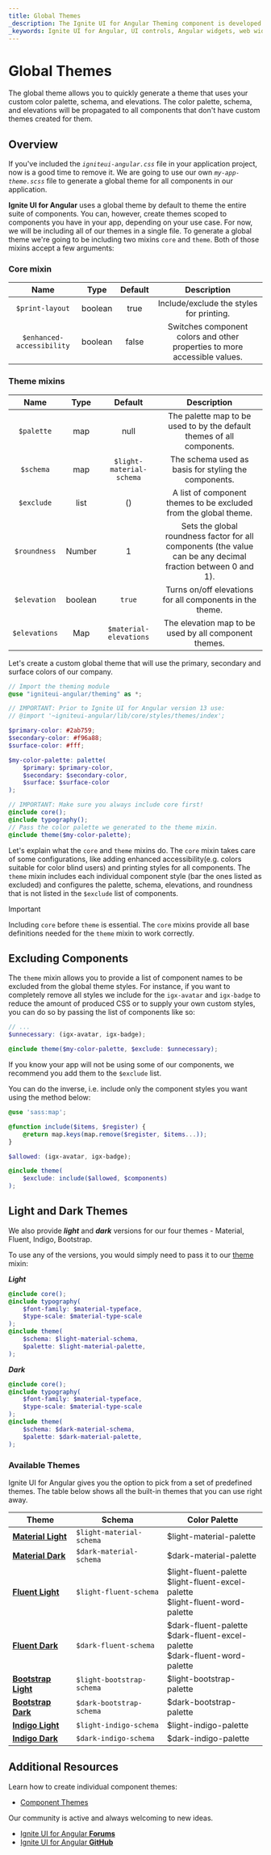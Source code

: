 ```yaml
---
title: Global Themes
_description: The Ignite UI for Angular Theming component is developed in SASS with a low-difficulty API that offers restyling of one component, multiple components, or the entire suite.
_keywords: Ignite UI for Angular, UI controls, Angular widgets, web widgets, UI widgets, Angular, Native Angular Components Suite, Native Angular Controls, Native Angular Components Library, Native Angular Components, Angular Theming Component, Angular Theming
---
```


# Global Themes
<div class="highlight">The global theme allows you to quickly generate a theme that uses your custom color palette, schema, and elevations. The color palette, schema, and elevations will be propagated to all components that don't have custom themes created for them.</div>
<div class="divider"></div>

## Overview
If you've included the _`igniteui-angular.css`_ file in your application project, now is a good time to remove it. We are going to use our own _`my-app-theme.scss`_ file to generate a global theme for all components in our application.

**Ignite UI for Angular** uses a global theme by default to theme the entire suite of components. You can, however, create themes scoped to components you have in your app, depending on your use case. For now, we will be including all of our themes in a single file.
To generate a global theme we're going to be including two mixins `core` and `theme`. Both of those mixins accept a few arguments: 

### Core mixin  
<div class="divider--half"></div>

|           Name            |  Type   | Default |                                Description                                |
| :-----------------------: | :-----: | :-----: | :-----------------------------------------------------------------------: |
|      `$print-layout`      | boolean |  true   |                 Include/exclude the styles for printing.                  |
| `$enhanced-accessibility` | boolean |  false  | Switches component colors and other properties to more accessible values. |


### Theme mixins
<div class="divider--half"></div>

|     Name      |  Type   |         Default          |                                                 Description                                                  |
| :-----------: | :-----: | :----------------------: | :----------------------------------------------------------------------------------------------------------: |
|  `$palette`   |   map   |           null           |                    The palette map to be used to by the default themes of all components.                    |
|   `$schema`   |   map   | `$light-material-schema` |                             The schema used as basis for styling the components.                             |
|  `$exclude`   |  list   |            ()            |                       A list of component themes to be excluded from the global theme.                       |
| `$roundness`  | Number  |            1             | Sets the global roundness factor for all components (the value can be any decimal fraction between 0 and 1). |
| `$elevation`  | boolean |          `true`          |                           Turns on/off elevations for all components in the theme.                           |
| `$elevations` |   Map   |  `$material-elevations`  |                            The elevation map to be used by all component themes.                             |

Let's create a custom global theme that will use the primary, secondary and surface colors of our company.

```scss
// Import the theming module
@use "igniteui-angular/theming" as *;

// IMPORTANT: Prior to Ignite UI for Angular version 13 use:
// @import '~igniteui-angular/lib/core/styles/themes/index';

$primary-color: #2ab759;
$secondary-color: #f96a88;
$surface-color: #fff;

$my-color-palette: palette(
    $primary: $primary-color,
    $secondary: $secondary-color,
    $surface: $surface-color
);

// IMPORTANT: Make sure you always include core first!
@include core();
@include typography();
// Pass the color palette we generated to the theme mixin.
@include theme($my-color-palette);
```

Let's explain what the `core` and `theme` mixins do. The `core` mixin takes care of some configurations, like adding enhanced accessibility(e.g. colors suitable for color blind users) and printing styles for all components. The `theme` mixin includes each individual component style (bar the ones listed as excluded) and configures the palette, schema, elevations, and roundness that is not listed in the `$exclude` list of components. 

> [!IMPORTANT]
> Including `core` before `theme` is essential. The `core` mixins provide all base definitions needed for the `theme` mixin to work correctly.

## Excluding Components
<div class="divider--half"></div>

The `theme` mixin allows you to provide a list of component names to be excluded from the global theme styles. For instance, if you want to completely remove all styles we include for the `igx-avatar` and `igx-badge` to reduce the amount of produced CSS or to supply your own custom styles, you can do so by passing the list of components like so:

```scss
// ...
$unnecessary: (igx-avatar, igx-badge);

@include theme($my-color-palette, $exclude: $unnecessary);
```

If you know your app will not be using some of our components, we recommend you add them to the `$exclude` list.

You can do the inverse, i.e. include only the component styles you want using the method below:

```scss
@use 'sass:map';

@function include($items, $register) {
    @return map.keys(map.remove($register, $items...));
}

$allowed: (igx-avatar, igx-badge);

@include theme(
    $exclude: include($allowed, $components)
);
```

## Light and Dark Themes

We also provide *__light__* and *__dark__*  versions for our four themes - Material, Fluent, Indigo, Bootstrap. 

To use any of the versions, you would simply need to pass it to our [theme]({environment:sassApiUrl}/index.html#mixin-theme) mixin:

*__Light__*
```scss
@include core();
@include typography(
    $font-family: $material-typeface,
    $type-scale: $material-type-scale
);
@include theme(
    $schema: $light-material-schema,
    $palette: $light-material-palette,
);
```
*__Dark__*
```scss
@include core();
@include typography(
    $font-family: $material-typeface,
    $type-scale: $material-type-scale
);
@include theme(
    $schema: $dark-material-schema,
    $palette: $dark-material-palette,
);
```
### Available Themes
Ignite UI for Angular gives you the option to pick from a set of predefined themes.
The table below shows all the built-in themes that you can use right away.

| Theme                                                             | Schema                             | Color Palette                                                                          |
| ----------------------------------------------------------------- | ---------------------------------- | -------------------------------------------------------------------------------------- |
| [**Material Light**](presets/material.md#default-theme)           |  `$light-material-schema`          | $light-material-palette                                                                |
| [**Material Dark**](presets/material.md#material-dark-theme)      |  `$dark-material-schema`           | $dark-material-palette                                                                 |
| [**Fluent Light**](presets/fluent.md)                             | `$light-fluent-schema`             | $light-fluent-palette <br> $light-fluent-excel-palette <br> $light-fluent-word-palette |
| [**Fluent Dark**](presets/fluent.md#fluent-dark-theme)            |  `$dark-fluent-schema`             | $dark-fluent-palette <br> $dark-fluent-excel-palette <br> $dark-fluent-word-palette    |
| [**Bootstrap Light**](presets/bootstrap.md)                       | `$light-bootstrap-schema`          | $light-bootstrap-palette                                                               |
| [**Bootstrap Dark**](presets/bootstrap.md#bootstrap-dark-theme)   |  `$dark-bootstrap-schema `         | $dark-bootstrap-palette                                                                |
| [**Indigo Light**](presets/indigo.md)                             | `$light-indigo-schema`             | $light-indigo-palette                                                                  |
| [**Indigo Dark**](presets/indigo.md#indigo-dark-theme)            |   `$dark-indigo-schema `           | $dark-indigo-palette                                                                   |


## Additional Resources
<div class="divider--half"></div>

Learn how to create individual component themes:

* [Component Themes](component-themes.md)

Our community is active and always welcoming to new ideas.

* [Ignite UI for Angular **Forums**](https://www.infragistics.com/community/forums/f/ignite-ui-for-angular)
* [Ignite UI for Angular **GitHub**](https://github.com/IgniteUI/igniteui-angular)
